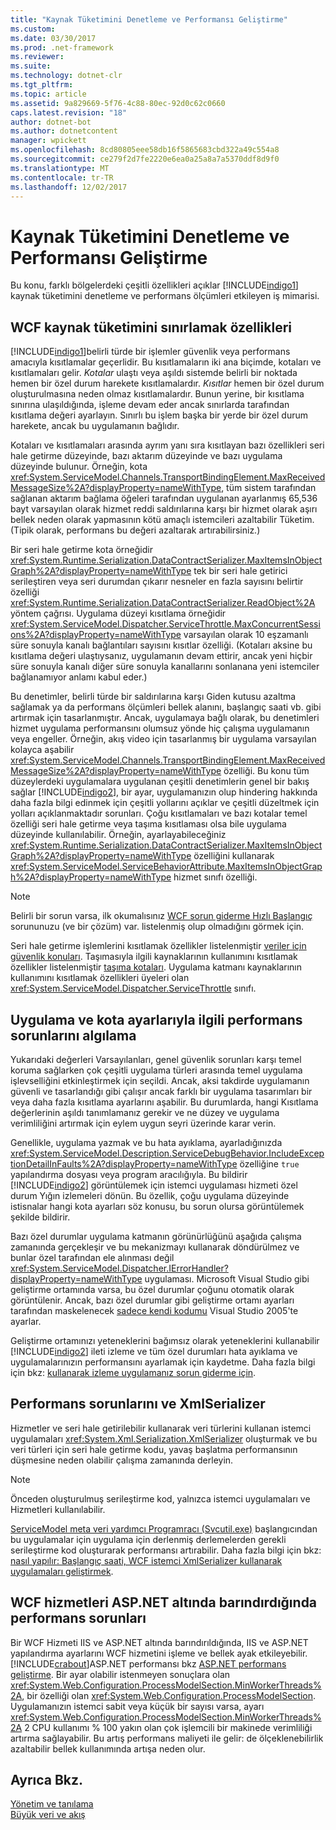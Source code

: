 ```yaml
---
title: "Kaynak Tüketimini Denetleme ve Performansı Geliştirme"
ms.custom: 
ms.date: 03/30/2017
ms.prod: .net-framework
ms.reviewer: 
ms.suite: 
ms.technology: dotnet-clr
ms.tgt_pltfrm: 
ms.topic: article
ms.assetid: 9a829669-5f76-4c88-80ec-92d0c62c0660
caps.latest.revision: "18"
author: dotnet-bot
ms.author: dotnetcontent
manager: wpickett
ms.openlocfilehash: 8cd80805eee58db16f5865683cbd322a49c554a8
ms.sourcegitcommit: ce279f2d7fe2220e6ea0a25a8a7a5370ddf8d9f0
ms.translationtype: MT
ms.contentlocale: tr-TR
ms.lasthandoff: 12/02/2017
---
```

# <a name="controlling-resource-consumption-and-improving-performance"></a>Kaynak Tüketimini Denetleme ve Performansı Geliştirme
Bu konu, farklı bölgelerdeki çeşitli özellikleri açıklar [!INCLUDE[indigo1](../../../includes/indigo1-md.md)] kaynak tüketimini denetleme ve performans ölçümleri etkileyen iş mimarisi.  
  
## <a name="properties-that-constrain-resource-consumption-in-wcf"></a>WCF kaynak tüketimini sınırlamak özellikleri  
 [!INCLUDE[indigo1](../../../includes/indigo1-md.md)]belirli türde bir işlemler güvenlik veya performans amacıyla kısıtlamalar geçerlidir. Bu kısıtlamaların iki ana biçimde, kotaları ve kısıtlamaları gelir. *Kotalar* ulaştı veya aşıldı sistemde belirli bir noktada hemen bir özel durum harekete kısıtlamalardır. *Kısıtlar* hemen bir özel durum oluşturulmasına neden olmaz kısıtlamalardır. Bunun yerine, bir kısıtlama sınırına ulaşıldığında, işleme devam eder ancak sınırlarda tarafından kısıtlama değeri ayarlayın. Sınırlı bu işlem başka bir yerde bir özel durum harekete, ancak bu uygulamanın bağlıdır.  
  
 Kotaları ve kısıtlamaları arasında ayrım yanı sıra kısıtlayan bazı özellikleri seri hale getirme düzeyinde, bazı aktarım düzeyinde ve bazı uygulama düzeyinde bulunur. Örneğin, kota <xref:System.ServiceModel.Channels.TransportBindingElement.MaxReceivedMessageSize%2A?displayProperty=nameWithType>, tüm sistem tarafından sağlanan aktarım bağlama öğeleri tarafından uygulanan ayarlanmış 65,536 bayt varsayılan olarak hizmet reddi saldırılarına karşı bir hizmet olarak aşırı bellek neden olarak yapmasının kötü amaçlı istemcileri azaltabilir Tüketim. (Tipik olarak, performans bu değeri azaltarak artırabilirsiniz.)  
  
 Bir seri hale getirme kota örneğidir <xref:System.Runtime.Serialization.DataContractSerializer.MaxItemsInObjectGraph%2A?displayProperty=nameWithType> tek bir seri hale getirici serileştiren veya seri durumdan çıkarır nesneler en fazla sayısını belirtir özelliği <xref:System.Runtime.Serialization.DataContractSerializer.ReadObject%2A> yöntem çağrısı. Uygulama düzeyi kısıtlama örneğidir <xref:System.ServiceModel.Dispatcher.ServiceThrottle.MaxConcurrentSessions%2A?displayProperty=nameWithType> varsayılan olarak 10 eşzamanlı süre sonuyla kanalı bağlantıları sayısını kısıtlar özelliği. (Kotaları aksine bu kısıtlama değeri ulaştıysanız, uygulamanın devam ettirir, ancak yeni hiçbir süre sonuyla kanalı diğer süre sonuyla kanallarını sonlanana yeni istemciler bağlanamıyor anlamı kabul eder.)  
  
 Bu denetimler, belirli türde bir saldırılarına karşı Giden kutusu azaltma sağlamak ya da performans ölçümleri bellek alanını, başlangıç saati vb. gibi artırmak için tasarlanmıştır. Ancak, uygulamaya bağlı olarak, bu denetimleri hizmet uygulama performansını olumsuz yönde hiç çalışma uygulamanın veya engeller. Örneğin, akış video için tasarlanmış bir uygulama varsayılan kolayca aşabilir <xref:System.ServiceModel.Channels.TransportBindingElement.MaxReceivedMessageSize%2A?displayProperty=nameWithType> özelliği. Bu konu tüm düzeylerdeki uygulamalara uygulanan çeşitli denetimlerin genel bir bakış sağlar [!INCLUDE[indigo2](../../../includes/indigo2-md.md)], bir ayar, uygulamanızın olup hindering hakkında daha fazla bilgi edinmek için çeşitli yollarını açıklar ve çeşitli düzeltmek için yolları açıklanmaktadır sorunları. Çoğu kısıtlamaları ve bazı kotalar temel özelliği seri hale getirme veya taşıma kısıtlaması olsa bile uygulama düzeyinde kullanılabilir. Örneğin, ayarlayabileceğiniz <xref:System.Runtime.Serialization.DataContractSerializer.MaxItemsInObjectGraph%2A?displayProperty=nameWithType> özelliğini kullanarak <xref:System.ServiceModel.ServiceBehaviorAttribute.MaxItemsInObjectGraph%2A?displayProperty=nameWithType> hizmet sınıfı özelliği.  
  
> [!NOTE]
>  Belirli bir sorun varsa, ilk okumalısınız [WCF sorun giderme Hızlı Başlangıç](../../../docs/framework/wcf/wcf-troubleshooting-quickstart.md) sorununuzu (ve bir çözüm) var. listelenmiş olup olmadığını görmek için.  
  
 Seri hale getirme işlemlerini kısıtlamak özellikler listelenmiştir [veriler için güvenlik konuları](../../../docs/framework/wcf/feature-details/security-considerations-for-data.md). Taşımasıyla ilgili kaynaklarının kullanımını kısıtlamak özellikler listelenmiştir [taşıma kotaları](../../../docs/framework/wcf/feature-details/transport-quotas.md). Uygulama katmanı kaynaklarının kullanımını kısıtlamak özellikleri üyeleri olan <xref:System.ServiceModel.Dispatcher.ServiceThrottle> sınıfı.  
  
## <a name="detecting-application-and-performance-issues-related-to-quota-settings"></a>Uygulama ve kota ayarlarıyla ilgili performans sorunlarını algılama  
 Yukarıdaki değerleri Varsayılanları, genel güvenlik sorunları karşı temel koruma sağlarken çok çeşitli uygulama türleri arasında temel uygulama işlevselliğini etkinleştirmek için seçildi. Ancak, aksi takdirde uygulamanın güvenli ve tasarlandığı gibi çalışır ancak farklı bir uygulama tasarımları bir veya daha fazla kısıtlama ayarlarını aşabilir. Bu durumlarda, hangi Kısıtlama değerlerinin aşıldı tanımlamanız gerekir ve ne düzey ve uygulama verimliliğini artırmak için eylem uygun seyri üzerinde karar verin.  
  
 Genellikle, uygulama yazmak ve bu hata ayıklama, ayarladığınızda <xref:System.ServiceModel.Description.ServiceDebugBehavior.IncludeExceptionDetailInFaults%2A?displayProperty=nameWithType> özelliğine `true` yapılandırma dosyası veya program aracılığıyla. Bu bildirir [!INCLUDE[indigo2](../../../includes/indigo2-md.md)] görüntülemek için istemci uygulaması hizmeti özel durum Yığın izlemeleri dönün. Bu özellik, çoğu uygulama düzeyinde istisnalar hangi kota ayarları söz konusu, bu sorun olursa görüntülemek şekilde bildirir.  
  
 Bazı özel durumlar uygulama katmanın görünürlüğünü aşağıda çalışma zamanında gerçekleşir ve bu mekanizmayı kullanarak döndürülmez ve bunlar özel tarafından ele alınması değil <xref:System.ServiceModel.Dispatcher.IErrorHandler?displayProperty=nameWithType> uygulaması. Microsoft Visual Studio gibi geliştirme ortamında varsa, bu özel durumlar çoğunu otomatik olarak görüntülenir. Ancak, bazı özel durumlar gibi geliştirme ortamı ayarları tarafından maskelenecek [sadece kendi kodumu](http://go.microsoft.com/fwlink/?LinkId=82174) Visual Studio 2005'te ayarlar.  
  
 Geliştirme ortamınızı yeteneklerini bağımsız olarak yeteneklerini kullanabilir [!INCLUDE[indigo2](../../../includes/indigo2-md.md)] ileti izleme ve tüm özel durumları hata ayıklama ve uygulamalarınızın performansını ayarlamak için kaydetme. Daha fazla bilgi için bkz: [kullanarak izleme uygulamanız sorun giderme için](../../../docs/framework/wcf/diagnostics/tracing/using-tracing-to-troubleshoot-your-application.md).  
  
## <a name="performance-issues-and-xmlserializer"></a>Performans sorunlarını ve XmlSerializer  
 Hizmetler ve seri hale getirilebilir kullanarak veri türlerini kullanan istemci uygulamaları <xref:System.Xml.Serialization.XmlSerializer> oluşturmak ve bu veri türleri için seri hale getirme kodu, yavaş başlatma performansının düşmesine neden olabilir çalışma zamanında derleyin.  
  
> [!NOTE]
>  Önceden oluşturulmuş serileştirme kod, yalnızca istemci uygulamaları ve Hizmetleri kullanılabilir.  
  
 [ServiceModel meta veri yardımcı Programracı (Svcutil.exe)](../../../docs/framework/wcf/servicemodel-metadata-utility-tool-svcutil-exe.md) başlangıcından bu uygulamalar için uygulama için derlenmiş derlemelerden gerekli serileştirme kod oluşturarak performansı artırabilir. Daha fazla bilgi için bkz: [nasıl yapılır: Başlangıç saati, WCF istemci XmlSerializer kullanarak uygulamaları geliştirmek](../../../docs/framework/wcf/feature-details/startup-time-of-wcf-client-applications-using-the-xmlserializer.md).  
  
## <a name="performance-issues-when-hosting-wcf-services-under-aspnet"></a>WCF hizmetleri ASP.NET altında barındırdığında performans sorunları  
 Bir WCF Hizmeti IIS ve ASP.NET altında barındırıldığında, IIS ve ASP.NET yapılandırma ayarlarını WCF hizmetini işleme ve bellek ayak etkileyebilir.  [!INCLUDE[crabout](../../../includes/crabout-md.md)]ASP.NET performansı bkz [ASP.NET performans geliştirme](http://go.microsoft.com/fwlink/?LinkId=186462).  Bir ayar olabilir istenmeyen sonuçlara olan <xref:System.Web.Configuration.ProcessModelSection.MinWorkerThreads%2A>, bir özelliği olan <xref:System.Web.Configuration.ProcessModelSection>. Uygulamanızın istemci sabit veya küçük bir sayısı varsa, ayarı <xref:System.Web.Configuration.ProcessModelSection.MinWorkerThreads%2A> 2 CPU kullanımı % 100 yakın olan çok işlemcili bir makinede verimliliği artırma sağlayabilir. Bu artış performans maliyeti ile gelir: de ölçeklenebilirlik azaltabilir bellek kullanımında artışa neden olur.  
  
## <a name="see-also"></a>Ayrıca Bkz.  
 [Yönetim ve tanılama](../../../docs/framework/wcf/diagnostics/index.md)  
 [Büyük veri ve akış](../../../docs/framework/wcf/feature-details/large-data-and-streaming.md)
